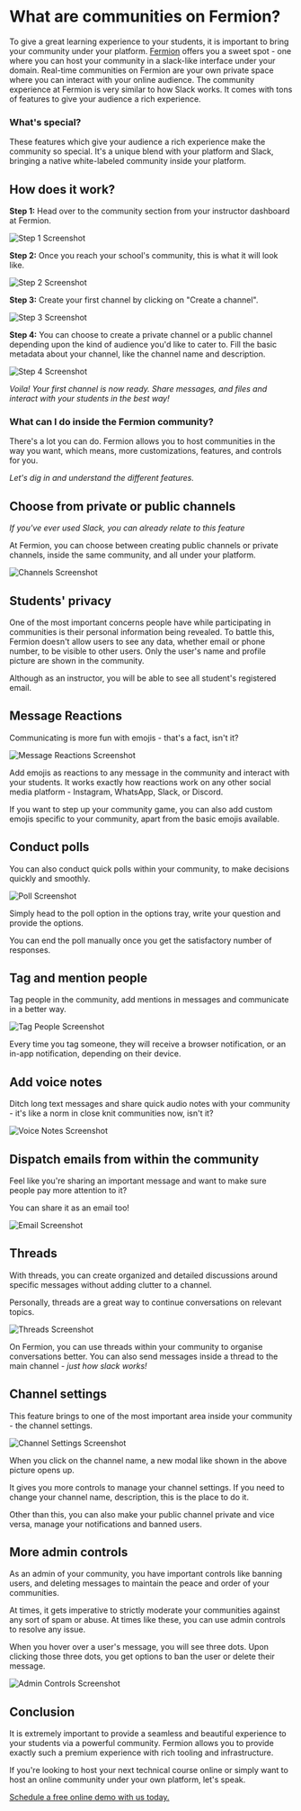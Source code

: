 # What are communities on Fermion?

To give a great learning experience to your students, it is important to bring your community under your platform. [Fermion](https://fermion.app/) offers you a sweet spot - one where you can host your community in a slack-like interface under your domain. Real-time communities on Fermion are your own private space where you can interact with your online audience. The community experience at Fermion is very similar to how Slack works. It comes with tons of features to give your audience a rich experience.

### What's special?

These features which give your audience a rich experience make the community so special. It's a unique blend with your platform and Slack, bringing a native white-labeled community inside your platform.


## How does it work?

**Step 1:** Head over to the community section from your instructor dashboard at Fermion.

![Step 1 Screenshot](https://codedamn-blog.s3.amazonaws.com/wp-content/uploads/2024/09/20160408/Screenshot-2024-09-20-at-4.04.01%E2%80%AFPM-1024x483.png)

**Step 2:** Once you reach your school's community, this is what it will look like.

![Step 2 Screenshot](https://codedamn-blog.s3.amazonaws.com/wp-content/uploads/2024/09/20160459/Screenshot-2024-09-20-at-4.04.52%E2%80%AFPM-1024x573.png)

**Step 3:** Create your first channel by clicking on "Create a channel".

![Step 3 Screenshot](https://codedamn-blog.s3.amazonaws.com/wp-content/uploads/2024/09/20160800/Screenshot-2024-09-20-at-4.07.54%E2%80%AFPM-1024x572.png)

**Step 4:** You can choose to create a private channel or a public channel depending upon the kind of audience you'd like to cater to. Fill the basic metadata about your channel, like the channel name and description.

![Step 4 Screenshot](https://codedamn-blog.s3.amazonaws.com/wp-content/uploads/2024/09/20162013/Screenshot-2024-09-20-at-4.20.06%E2%80%AFPM-1024x556.png)

*Voila! Your first channel is now ready. Share messages, and files and interact with your students in the best way!*

### What can I do inside the Fermion community?

There's a lot you can do. Fermion allows you to host communities in the way you want, which means, more customizations, features, and controls for you.

*Let's dig in and understand the different features.*

## Choose from private or public channels

*If you've ever used Slack, you can already relate to this feature*

At Fermion, you can choose between creating public channels or private channels, inside the same community, and all under your platform.

![Channels Screenshot](https://codedamn-blog.s3.amazonaws.com/wp-content/uploads/2024/09/20163853/Screenshot-2024-09-20-at-4.38.47%E2%80%AFPM-1024x556.png)

## Students' privacy

One of the most important concerns people have while participating in communities is their personal information being revealed. To battle this, Fermion doesn't allow users to see any data, whether email or phone number, to be visible to other users. Only the user's name and profile picture are shown in the community.

Although as an instructor, you will be able to see all student's registered email.

## Message Reactions

Communicating is more fun with emojis - that's a fact, isn't it?

![Message Reactions Screenshot](https://codedamn-blog.s3.amazonaws.com/wp-content/uploads/2024/09/20164428/Screenshot-2024-09-20-at-4.44.20%E2%80%AFPM-1024x319.png)

Add emojis as reactions to any message in the community and interact with your students. It works exactly how reactions work on any other social media platform - Instagram, WhatsApp, Slack, or Discord.

If you want to step up your community game, you can also add custom emojis specific to your community, apart from the basic emojis available.

## Conduct polls

You can also conduct quick polls within your community, to make decisions quickly and smoothly.

![Poll Screenshot](https://codedamn-blog.s3.amazonaws.com/wp-content/uploads/2024/09/20170225/Screenshot-2024-09-20-at-5.02.19%E2%80%AFPM-1024x417.png)

Simply head to the poll option in the options tray, write your question and provide the options.

You can end the poll manually once you get the satisfactory number of responses.

## Tag and mention people

Tag people in the community, add mentions in messages and communicate in a better way.

![Tag People Screenshot](https://codedamn-blog.s3.amazonaws.com/wp-content/uploads/2024/09/20170840/Screenshot-2024-09-20-at-5.08.33%E2%80%AFPM-1024x417.png)

Every time you tag someone, they will receive a browser notification, or an in-app notification, depending on their device.

## Add voice notes

Ditch long text messages and share quick audio notes with your community - it's like a norm in close knit communities now, isn't it?

![Voice Notes Screenshot](https://codedamn-blog.s3.amazonaws.com/wp-content/uploads/2024/09/20172238/Screenshot-2024-09-20-at-5.22.31%E2%80%AFPM-1024x571.png)

## Dispatch emails from within the community

Feel like you're sharing an important message and want to make sure people pay more attention to it?

You can share it as an email too!

![Email Screenshot](https://codedamn-blog.s3.amazonaws.com/wp-content/uploads/2024/09/20173206/Screenshot-2024-09-20-at-5.31.59%E2%80%AFPM-1024x479.png)

## Threads

With threads, you can create organized and detailed discussions around specific messages without adding clutter to a channel.

Personally, threads are a great way to continue conversations on relevant topics.

![Threads Screenshot](https://codedamn-blog.s3.amazonaws.com/wp-content/uploads/2024/09/20173932/Screenshot-2024-09-20-at-5.39.27%E2%80%AFPM-1024x575.png)

On Fermion, you can use threads within your community to organise conversations better. You can also send messages inside a thread to the main channel - *just how slack works!*

## Channel settings

This feature brings to one of the most important area inside your community - the channel settings.

![Channel Settings Screenshot](https://codedamn-blog.s3.amazonaws.com/wp-content/uploads/2024/09/20174847/Screenshot-2024-09-20-at-5.48.40%E2%80%AFPM-1024x501.png)

When you click on the channel name, a new modal like shown in the above picture opens up.

It gives you more controls to manage your channel settings. If you need to change your channel name, description, this is the place to do it.

Other than this, you can also make your public channel private and vice versa, manage your notifications and banned users.

## More admin controls

As an admin of your community, you have important controls like banning users, and deleting messages to maintain the peace and order of your communities.

At times, it gets imperative to strictly moderate your communities against any sort of spam or abuse. At times like these, you can use admin controls to resolve any issue.

When you hover over a user's message, you will see three dots. Upon clicking those three dots, you get options to ban the user or delete their message.

![Admin Controls Screenshot](https://codedamn-blog.s3.amazonaws.com/wp-content/uploads/2024/09/20175625/Screenshot-2024-09-20-at-5.56.18%E2%80%AFPM-1024x501.png)

## Conclusion

It is extremely important to provide a seamless and beautiful experience to your students via a powerful community. Fermion allows you to provide exactly such a premium experience with rich tooling and infrastructure.

If you're looking to host your next technical course online or simply want to host an online community under your own platform, let's speak.

[Schedule a free online demo with us today.](https://sales.fermion.app/demo-call)
